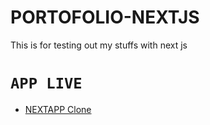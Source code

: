 # PORTOFOLIO-NEXTJS
This is for testing out my stuffs with next js 
# `APP LIVE`
  - [NEXTAPP Clone](https://hulu-app-1d6f9.web.app/) 
  
